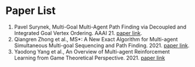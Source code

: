 # Paper List
1. Pavel Surynek, Multi-Goal Multi-Agent Path Finding via Decoupled and Integrated Goal Vertex Ordering. AAAI 21. [paper link](https://ojs.aaai.org/index.php/AAAI/article/download/17472/17279).
2. Qiangren Zhong et al., MS*: A New Exact Algorithm for Multi-agent Simultaneous Multi-goal Sequencing and Path Finding. 2021. [paper link](https://arxiv.org/pdf/2103.09979.pdf).
3. Yaodong Yang et al., An Overview of Multi-agent Reinforcement Learning from Game Theoretical Perspective. 2021. [paper link](https://arxiv.org/pdf/2011.00583.pdf)
